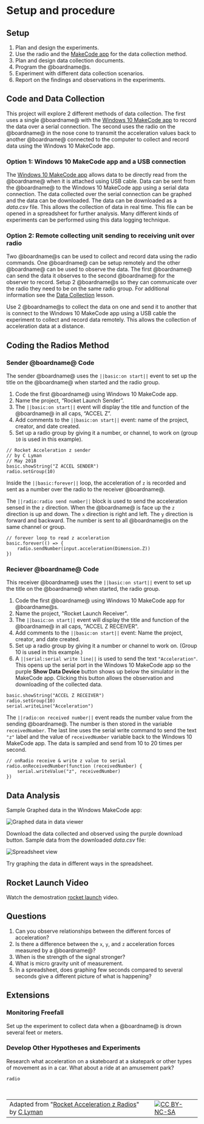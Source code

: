 # Setup and procedure

## Setup

1. Plan and design the experiments.
2. Use the radio and the [MakeCode app][makecode-app] for the data collection method. 
3. Plan and design data collection documents.
4. Program the @boardname@s.
5. Experiment with different data collection scenarios.
6. Report on the findings and observations in the experiments.

## Code and Data Collection

This project will explore 2 different methods of data collection. The first uses a single @boardname@ with the [Windows 10 MakeCode app][makecode-app] to record the data over a serial connection. The second uses the radio on the @boardname@ in the nose cone to transmit the acceleration values back to another @boardname@ connected to the computer to collect and record data using the Windows 10 MakeCode app.

### Option 1: Windows 10 MakeCode app and a USB connection

The [Windows 10 MakeCode app][makecode-app] allows data to be directly read from the @boardname@ when it is attached using USB cable. Data can be sent from the @boardname@ to the Windows 10 MakeCode app using a serial data connection. The data collected over the serial connection can be graphed and the data can be downloaded. The data can be downloaded as a _data.csv_ file. This allows the collection of data in real time. This file can be opened in a spreadsheet for further analysis. Many different kinds of experiments can be performed using this data logging technique.

### Option 2: Remote collecting unit sending to receiving unit over radio

Two @boardname@s can be used to collect and record data using the radio commands. One @boardname@ can be setup remotely and the other @boardname@ can be used to observe the data. The first @boardname@ can send the data it observes to the second @boardname@ for the observer to record. Setup 2 @boardname@s so they can communicate over the radio they need to be on the same radio group. For additional information see the [Data Collection](/courses/ucp-science/data-collection) lesson.

Use 2 @boardname@s to collect the data on one and send it to another that is connect to the Windows 10 MakeCode app using a USB cable the experiment to collect and record data remotely. This allows the collection of acceleration data at a distance.

## Coding the Radios Method

### Sender @boardname@ Code

The sender @boardname@ uses the ``||basic:on start||`` event to set up the title on the  @boardname@ when started and the radio group.

1. Code the first @boardname@ using Windows 10 MakeCode app.
2. Name the project, “Rocket Launch Sender”.
3. The ``||basic:on start||`` event will display the title and function of the @boardname@ in all caps, “ACCEL Z”.
4. Add comments to the ``||basic:on start||`` event: name of the project, creator, and date created.
5. Set up a radio group by giving it a number, or channel, to work on (group `10` is used in this example).

```blocks
// Rocket Acceleration z sender
// by C Lyman
// May 2018
basic.showString("Z ACCEL SENDER")
radio.setGroup(10)
```

Inside the ``||basic:forever||`` loop, the acceleration of ``z`` is recorded and sent as a number over the radio to the receiver @boardname@.

The ``||radio:radio send number||`` block is used to send the acceleration sensed in the ``z`` direction. When the  @boardname@ is face up the ``z`` direction is up and down. The ``x`` direction is right and left. The ``y`` direction is forward and backward. The number is sent to all @boardname@s on the same channel or group.

```blocks
// forever loop to read z acceleration
basic.forever(() => {
    radio.sendNumber(input.acceleration(Dimension.Z))
})
```

### Reciever @boardname@ Code

This receiver @boardname@ uses the ``||basic:on start||`` event to set up the title on the  @boardname@ when started, the radio group.

1. Code the first @boardname@ using Windows 10 MakeCode app for  @boardname@s.
2. Name the project, "Rocket Launch Receiver".
3. The ``||basic:on start||`` event will display the title and function of the  @boardname@ in all caps, "ACCEL Z RECEIVER".
4. Add comments to the ``||basic:on start||`` event: Name the project, creator, and date created.
5. Set up a radio group by giving it a number or channel to work on. (Group 10 is used in this example.)
6. A ``||serial:serial write line||`` is used to send the text ``"Acceleration"``. This opens up the serial port in the Windows 10 MakeCode app so the purple **Show Data Device** button shows up below the simulator in the MakeCode app. Clicking this button allows the observation and downloading of the collected data.

```blocks
basic.showString("ACCEL Z RECEIVER")
radio.setGroup(10)
serial.writeLine("Acceleration")
```

The ``||radio:on received number||`` event reads the number value from the sending @boardname@. The number is then stored in the variable ``receivedNumber``. The last line uses the serial write command to send the text ``"z"`` label and the value of ``receivedNumber`` variable back to the Windows 10 MakeCode app. The data is sampled and send from 10 to 20 times per second.

```blocks
// onRadio receive & write z value to serial
radio.onReceivedNumber(function (receivedNumber) {
    serial.writeValue("z", receivedNumber)
})
```

## Data Analysis

Sample Graphed data in the Windows MakeCode app:

![Graphed data in data viewer](/static/courses/ucp-science/rocket-acceleration/graphed-data.jpg)

Download the data collected and observed using the purple download button.
Sample data from the downloaded _data.csv_ file:

![Spreadsheet view](/static/courses/ucp-science/rocket-acceleration/spreadsheet-view.jpg)

Try graphing the data in different ways in the spreadsheet.

## Rocket Launch Video

Watch the demostration [rocket launch](https://drive.google.com/open?id=10h-uL7ajoS4_M7vZWW5LqdqSgt7PCj7Q) video.

## Questions

1. Can you observe relationships between the different forces of acceleration?
2. Is there a difference between the ``x``, ``y``, and ``z`` acceleration forces measured by a  @boardname@?
3. When is the strength of the signal stronger?
4. What is micro gravity unit of measurement.
5. In a spreadsheet, does graphing few seconds compared to several seconds give a different picture of what is happening?

## Extensions

### Monitoring Freefall

Set up the experiment to collect data when a @boardname@ is drown several feet or meters. 

### Develop Other Hypotheses and Experiments

Research what acceleration on a skateboard at a skatepark or other types of movement as in a car. What about a ride at an amusement park?

```package
radio
```

<br/>

| | | |
|-|-|-|
| Adapted from "[Rocket Acceleration z Radios](https://drive.google.com/open?id=1IyhCPdYQevKh3kHNgukSxlgdvZIKuzmIBjLSRnFS36o)" by [C Lyman](http://utahcoding.org) | | [![CC BY-NC-SA](https://licensebuttons.net/l/by-nc-sa/4.0/80x15.png)](https://creativecommons.org/licenses/by-nc-sa/4.0/) |

[makecode-app]: https://www.microsoft.com/store/productId/9PJC7SV48LCX
